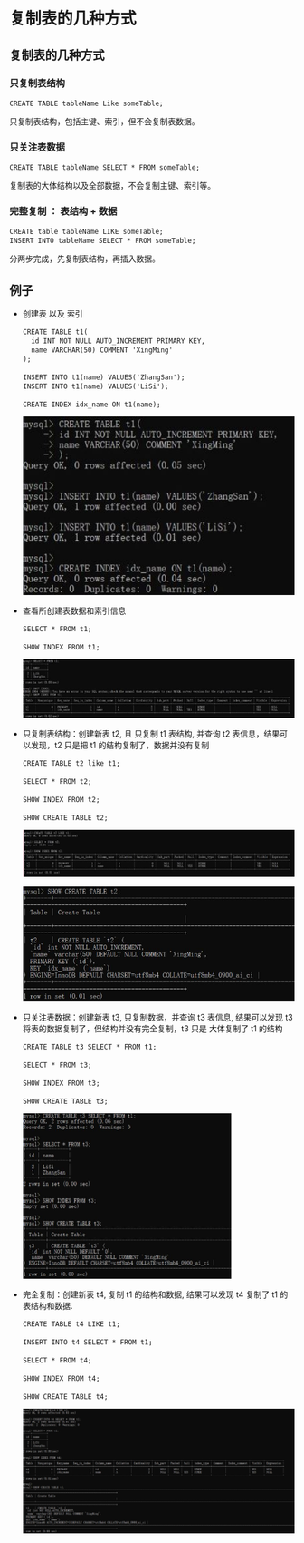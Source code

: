 # 复制表的几种方式

## 复制表的几种方式

### 只复制表结构

```mysql
CREATE TABLE tableName Like someTable;
```

只复制表结构，包括主键、索引，但不会复制表数据。

### 只关注表数据

```mysql
CREATE TABLE tableName SELECT * FROM someTable;
```

复制表的大体结构以及全部数据，不会复制主键、索引等。

### 完整复制 ： 表结构 + 数据

```mysql
CREATE table tableName LIKE someTable;
INSERT INTO tableName SELECT * FROM someTable;
```

分两步完成，先复制表结构，再插入数据。

## 例子

- 创建表 以及 索引

  ```mysql
  CREATE TABLE t1(
  	id INT NOT NULL AUTO_INCREMENT PRIMARY KEY,
  	name VARCHAR(50) COMMENT 'XingMing'
  );
  
  INSERT INTO t1(name) VALUES('ZhangSan');
  INSERT INTO t1(name) VALUES('LiSi');
  
  CREATE INDEX idx_name ON t1(name);
  ```

  <img src="Resources/64.jpg" style="zoom:150%;" />

- 查看所创建表数据和索引信息

  ```mysql
  SELECT * FROM t1;
  
  SHOW INDEX FROM t1;
  ```

  <img src="Resources/65.jpg" style="zoom:150%;" />

- 只复制表结构：创建新表 t2, 且 只复制 t1 表结构, 并查询 t2 表信息，结果可以发现，t2 只是把 t1 的结构复制了，数据并没有复制

  ```mysql
  CREATE TABLE t2 like t1;
  
  SELECT * FROM t2;
  
  SHOW INDEX FROM t2;
  
  SHOW CREATE TABLE t2;
  
  ```

  <img src="Resources/66.jpg" style="zoom:200%;" />

  ![](Resources/47.jpg)

- 只关注表数据：创建新表 t3, 只复制数据，并查询 t3 表信息, 结果可以发现 t3 将表的数据复制了，但结构并没有完全复制，t3 只是 大体复制了  t1 的结构

  ```mysql
  CREATE TABLE t3 SELECT * FROM t1;
  
  SELECT * FROM t3;
  
  SHOW INDEX FROM t3;
  
  SHOW CREATE TABLE t3;
  ```

  <img src="Resources/48.jpg" style="zoom:50%;" />

- 完全复制：创建新表 t4, 复制 t1 的结构和数据, 结果可以发现 t4 复制了 t1 的表结构和数据.

  ```mysql
  CREATE TABLE t4 LIKE t1;
  
  INSERT INTO t4 SELECT * FROM t1;
  
  SELECT * FROM t4;
  
  SHOW INDEX FROM t4;
  
  SHOW CREATE TABLE t4;
  ```

  <img src="Resources/49.jpg" style="zoom:100%;" />